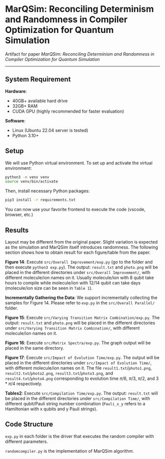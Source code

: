 # MarQSim: Reconciling Determinism and Randomness in Compiler Optimization for Quantum Simulation

Artifact for paper _MarQSim: Reconciling Determinism and Randomness in Compiler Optimization for Quantum Simulation_

---

## System Requirement

**Hardware**:

* 40GB+ available hard drive
* 32GB+ RAM
* CUDA GPU (highly recommended for faster evaluation)

**Software**:

* Linux (Ubuntu 22.04 server is tested)
* Python 3.10+

## Setup

We will use Python virtual environment. To set up and activate the virtual environment:

```bash
python3 -m venv venv
source venv/bin/activate
```

Then, install necessary Python packages:

```bash
pip3 install -r requirements.txt
```

You can now use your favorite frontend to execute the code (vscode, browser, etc.)

## Results

Layout may be different from the original paper. Slight variation is expected as the simulation and MarQSim itself introduces randomness. The following section shows how to obtain result for each figure/table from the paper.

**Figure 14**: Execute `src/Overall Improvement/exp.py` (go to the folder and then execute `python3 exp.py`). The output: `result.txt` and `photo.png` will be placed in the different directories under `src/Overall Improvement/`, with different molecule/ion names on it. Usually molecule/ion with 8 qubit take hours to compile while molecule/ion with 12/14 qubit can take days (molecule/ion size can be seen in `Table 1`).

**Incrementally Gathering the Data**: We support incrementally collecting the samples for Figure 14. Please refer to `exp.py` in the `src/Overall Parallel/` folder.

**Figure 15**: Execute `src/Varying Transition Matrix Combination/exp.py`. The output: `result.txt` and `photo.png` will be placed in the different directories under `src/Varying Transition Matrix Combination/`, with different molecule/ion names on it.

**Figure 16**: Execute `src/Matrix Spectra/exp.py`. The graph output will be placed in the same directory.

**Figure 17**: Execute `src/Impact of Evolution Time/exp.py`. The output will be placed in the different directories under `src/Impact of Evolution Time/`, with different molecule/ion names on it. The file `result1.txt`/`photo1.png`, `result2.txt`/`photo2.png`, `result3.txt`/`photo3.png`, and `result4.txt`/`photo4.png` corresponding to evolution time $\pi/6$, $\pi/3$, $\pi/2$, and $3*\pi/4$ respectively.


**Tables2**: Execute `src/Compilation Time/exp.py`. The output: `result.txt` will be placed in the different directories under `src/Compilation Time/`, with different qubit/Pauli string number combination (`Pauli_x_y` refers to a Hamiltonian with x qubits and y Pauli strings).

## Code Structure

`exp.py` in each folder is the driver that executes the random compiler with different parameters.

`randomcompiler.py` is the implementation of MarQSim algorithm.
